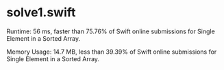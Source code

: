 # solve1.swift

Runtime: 56 ms, faster than 75.76% of Swift online submissions for Single Element in a Sorted Array.

Memory Usage: 14.7 MB, less than 39.39% of Swift online submissions for Single Element in a Sorted Array.

